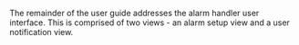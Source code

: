 
The remainder of the user guide addresses the alarm handler user interface. This is comprised of two views - an alarm setup view and a user notification view.